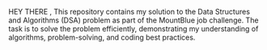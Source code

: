 HEY THERE ,
This repository contains my solution to the Data Structures and Algorithms (DSA) problem as part of the MountBlue job challenge. The task is to solve the problem efficiently, demonstrating my understanding of algorithms, problem-solving, and coding best practices.
